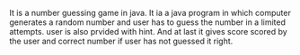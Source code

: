 It is a number guessing game in java.
It ia a java program in which computer generates a random number and user has to guess the number in a limited attempts.
user is also prvided with hint.  And at last it gives score scored by the user and correct number if user has not guessed it right.
